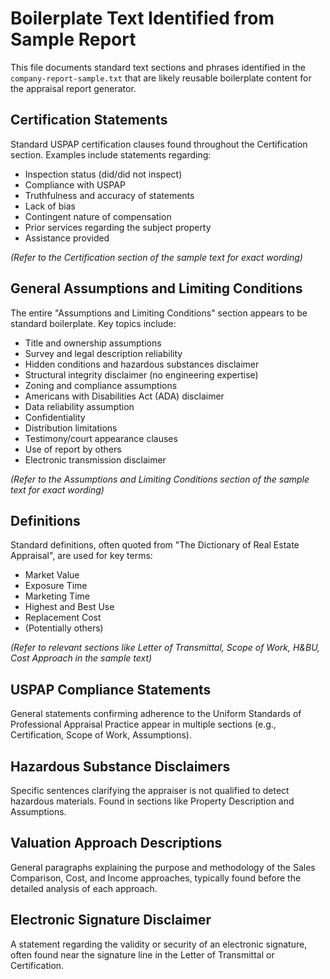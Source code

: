 # Boilerplate Text Identified from Sample Report

This file documents standard text sections and phrases identified in the `company-report-sample.txt` that are likely reusable boilerplate content for the appraisal report generator.

## Certification Statements

Standard USPAP certification clauses found throughout the Certification section. Examples include statements regarding:
*   Inspection status (did/did not inspect)
*   Compliance with USPAP
*   Truthfulness and accuracy of statements
*   Lack of bias
*   Contingent nature of compensation
*   Prior services regarding the subject property
*   Assistance provided

*(Refer to the Certification section of the sample text for exact wording)*

## General Assumptions and Limiting Conditions

The entire "Assumptions and Limiting Conditions" section appears to be standard boilerplate. Key topics include:
*   Title and ownership assumptions
*   Survey and legal description reliability
*   Hidden conditions and hazardous substances disclaimer
*   Structural integrity disclaimer (no engineering expertise)
*   Zoning and compliance assumptions
*   Americans with Disabilities Act (ADA) disclaimer
*   Data reliability assumption
*   Confidentiality
*   Distribution limitations
*   Testimony/court appearance clauses
*   Use of report by others
*   Electronic transmission disclaimer

*(Refer to the Assumptions and Limiting Conditions section of the sample text for exact wording)*

## Definitions

Standard definitions, often quoted from "The Dictionary of Real Estate Appraisal", are used for key terms:
*   Market Value
*   Exposure Time
*   Marketing Time
*   Highest and Best Use
*   Replacement Cost
*   (Potentially others)

*(Refer to relevant sections like Letter of Transmittal, Scope of Work, H&BU, Cost Approach in the sample text)*

## USPAP Compliance Statements

General statements confirming adherence to the Uniform Standards of Professional Appraisal Practice appear in multiple sections (e.g., Certification, Scope of Work, Assumptions).

## Hazardous Substance Disclaimers

Specific sentences clarifying the appraiser is not qualified to detect hazardous materials. Found in sections like Property Description and Assumptions.

## Valuation Approach Descriptions

General paragraphs explaining the purpose and methodology of the Sales Comparison, Cost, and Income approaches, typically found before the detailed analysis of each approach.

## Electronic Signature Disclaimer

A statement regarding the validity or security of an electronic signature, often found near the signature line in the Letter of Transmittal or Certification.